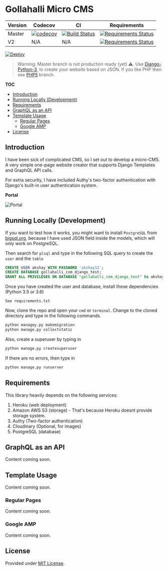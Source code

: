 # Gollahalli Micro CMS

| Version | Codecov | CI | Requirements |
|---------|--------------------------------------------------------------------------------------------------------------------------------------------------|-------------------------------------------------------------------------------------------------------------------------------------------|-----------------------------------------------------------------------------------------------------------------------------------------------------------------------------------------------------------------------|
| Master | [![codecov](https://codecov.io/gh/akshaybabloo/gollahalli-com/branch/master/graph/badge.svg)](https://codecov.io/gh/akshaybabloo/gollahalli-com) | [![Build Status](https://travis-ci.org/akshaybabloo/gollahalli-com.svg?branch=master)](https://travis-ci.org/akshaybabloo/gollahalli-com) | [![Requirements Status](https://requires.io/github/akshaybabloo/gollahalli-com/requirements.svg?branch=master)](https://requires.io/github/akshaybabloo/gollahalli-com/requirements/?branch=master) |
| V2 | N/A | N/A | [![Requirements Status](https://requires.io/github/akshaybabloo/gollahalli-com/requirements.svg?branch=Django-Python-3)](https://requires.io/github/akshaybabloo/gollahalli-com/requirements/?branch=Django-Python-3) |


[![Deploy](https://www.herokucdn.com/deploy/button.svg)](https://heroku.com/deploy?template=https://github.com/akshaybabloo/gollahalli-com)

> Warning: Master branch is not production ready (yet) :warning:. Use [Django-Python-3](https://github.com/akshaybabloo/gollahalli-com/tree/Django-Python-3), to create your website based on JSON. If you like PHP then see [PHP5](https://github.com/akshaybabloo/gollahalli-com/tree/PHP5) branch.

**TOC**

<!-- TOC depthFrom:2 depthTo:6 withLinks:1 updateOnSave:1 orderedList:0 -->

- [Introduction](#introduction)
- [Running Locally (Development)](#running-locally-development)
- [Requirements](#requirements)
- [GraphQL as an API](#graphql-as-an-api)
- [Template Usage](#template-usage)
	- [Regular Pages](#regular-pages)
	- [Google AMP](#google-amp)
- [License](#license)

<!-- /TOC -->

## Introduction

I have been sick of complicated CMS, so I set out to develop a micro-CMS. A very simple one-page website creator that supports Django Templates and GraphQL API calls.

For extra security, I have included Authy's two-factor authentication with Django's built-in user authentication system.

**Portal**

![Portal](https://raw.githubusercontent.com/akshaybabloo/gollahalli-com/master/screenshot/portal.JPG)

## Running Locally (Development)

If you want to test how it works, you might want to install `PostgreSQL` from [bigsql.org](http://bigsql.org/), because I have used JSON field inside the models, which will only work on PostgreSQL.

Then search for `plsql` and type in the following SQL query to create the `user` and the `table`

```sql
CREATE USER akshay WITH PASSWORD 'akshay12';
CREATE DATABASE gollahalli_com_django_test;
GRANT ALL PRIVILEGES ON DATABASE "gollahalli_com_django_test" to akshay;
```

Once you have created the user and database, install these dependencies (Python 3.5 or 3.6)

```
See requirements.txt
```

Now, clone the repo and open your `cmd` or `terminal`. Change to the cloned directory and type in the following commands.

```cmd
python managey.py makemigration
python manage.py collectstatic
```

Also, create a superuser by typing in

```cmd
python manage.py createsuperuser
```

If there are no errors, then type in

```cmd
python manage.py runserver
```

## Requirements

This library heavily depends on the following services:

1. Heroku (web deployment)
2. Amazon AWS S3 (storage) - That's because Heroku doesnt provide storage system.
3. Authy (Two-factor authentication)
4. Cloudinary (Optional, for images)
5. PostgreSQL (database)

## GraphQL as an API

Content coming soon.

## Template Usage

Content coming soon.

### Regular Pages

Content coming soon.

### Google AMP

Content coming soon.

## License

Provided under [MIT License](https://github.com/akshaybabloo/gollahalli-com/blob/master/LICENSE.md).
